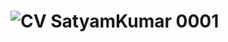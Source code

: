 # ![CV SatyamKumar 0001](https://github.com/AlphaNitroSS/Resume/assets/95396644/ec647596-058d-4581-9b24-7c12042f371b)
